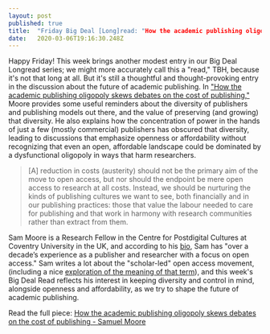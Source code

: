 ```yaml
---
layout: post 
published: true
title:  "Friday Big Deal [Long]read: "How the academic publishing oligopoly skews debates on the cost of publishing," by Samuel Moore" 
date:   2020-03-06T19:16:30.248Z 
---
```


Happy Friday! This week brings another modest entry in our Big Deal Longread series; we might more accurately call this a "read," TBH, because it's not that long at all. But it's still a thoughtful and thought-provoking entry in the discussion about the future of academic publishing. In ["How the academic publishing oligopoly skews debates on the cost of publishing,"](https://www.samuelmoore.org/2020/03/05/how-the-academic-publishing-oligopoly-skews-debates-on-the-cost-of-publishing/) Moore provides some useful reminders about the diversity of publishers and publishing models out there, and the value of preserving (and growing) that diversity. He also explains how the concentration of power in the hands of just a few (mostly commercial) publishers has obscured that diversity, leading to discussions that emphasize openness or affordability without recognizing that even an open, affordable landscape could be dominated by a dysfunctional oligopoly in ways that harm researchers. 

> [A] reduction in costs (austerity) should not be the primary aim of the move to open access, but nor should the endpoint be mere open access to research at all costs. Instead, we should be nurturing the kinds of publishing cultures we want to see, both financially and in our publishing practices: those that value the labour needed to care for publishing and that work in harmony with research communities rather than extract from them. 

Sam Moore is a Research Fellow in the Centre for Postdigital Cultures at Coventry University in the UK, and according to his [bio](https://www.samuelmoore.org), Sam has "over a decade’s experience as a publisher and researcher with a focus on open access." Sam writes a lot about the "scholar-led" open access movement, (including a nice [exploration of the meaning of that term](https://www.samuelmoore.org/2019/10/24/open-by-whom-on-the-meaning-of-scholar-led/)), and this week's Big Deal Read reflects his interest in keeping diversity and control in mind, alongside openness and affordability, as we try to shape the future of academic publishing.

Read the full piece: [How the academic publishing oligopoly skews debates on the cost of publishing - Samuel Moore](https://www.samuelmoore.org/2020/03/05/how-the-academic-publishing-oligopoly-skews-debates-on-the-cost-of-publishing/)

